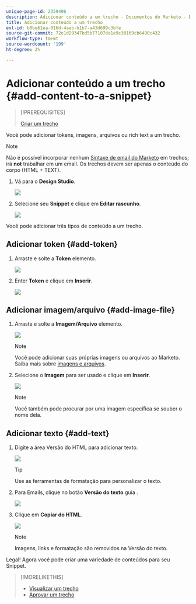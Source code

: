 ```yaml
---
unique-page-id: 2359496
description: Adicionar conteúdo a um trecho - Documentos do Marketo - Documentação do produto
title: Adicionar conteúdo a um trecho
exl-id: b8be61ea-016d-4aab-b1b7-a43d699c3bfe
source-git-commit: 72e1d29347bd5b77107da1e9c30169cb6490c432
workflow-type: tm+mt
source-wordcount: '199'
ht-degree: 2%

---
```


# Adicionar conteúdo a um trecho {#add-content-to-a-snippet}

>[!PREREQUISITES]
>
>[Criar um trecho](/help/marketo/product-docs/personalization/segmentation-and-snippets/snippets/create-a-snippet.md)

Você pode adicionar tokens, imagens, arquivos ou rich text a um trecho.

>[!NOTE]
>
>Não é possível incorporar nenhum [Sintaxe de email do Marketo](/help/marketo/product-docs/email-marketing/general/email-editor-2/email-template-syntax.md) em trechos; irá **not** trabalhar em um email. Os trechos devem ser apenas o conteúdo do corpo (HTML + TEXT).

1. Vá para o **Design Studio**.

   ![](assets/designstudio-2.png)

1. Selecione seu **Snippet** e clique em **Editar rascunho**.

   ![](assets/image2014-9-16-9-3a34-3a58.png)

Você pode adicionar três tipos de conteúdo a um trecho.

## Adicionar token {#add-token}

1. Arraste e solte a **Token** elemento.

   ![](assets/image2014-9-16-9-3a35-3a8.png)

1. Enter **Token** e clique em **Inserir**.

   ![](assets/image2014-9-16-9-3a35-3a16.png)

## Adicionar imagem/arquivo {#add-image-file}

1. Arraste e solte a **Imagem/Arquivo** elemento.

   ![](assets/image2014-9-16-9-3a35-3a25.png)

   >[!NOTE]
   >
   >Você pode adicionar suas próprias imagens ou arquivos ao Marketo. Saiba mais sobre [imagens e arquivos](/help/marketo/product-docs/demand-generation/images-and-files/add-images-and-files-to-marketo.md).

1. Selecione o **Imagem** para ser usado e clique em **Inserir**.

   ![](assets/image2014-9-16-9-3a35-3a33.png)

   >[!NOTE]
   >
   >Você também pode procurar por uma imagem específica se souber o nome dela.

## Adicionar texto {#add-text}

1. Digite a área Versão do HTML para adicionar texto.

   ![](assets/image2014-9-16-9-3a35-3a43.png)

   >[!TIP]
   >
   >Use as ferramentas de formatação para personalizar o texto.

1. Para Emails, clique no botão **Versão do texto** guia .

   ![](assets/image2014-9-16-9-3a35-3a51.png)

1. Clique em **Copiar do HTML**.

   ![](assets/image2014-9-16-9-3a35-3a59.png)

   >[!NOTE]
   >
   >Imagens, links e formatação são removidos na Versão do texto.

Legal! Agora você pode criar uma variedade de conteúdos para seu Snippet.

>[!MORELIKETHIS]
>
>* [Visualizar um trecho](/help/marketo/product-docs/personalization/segmentation-and-snippets/snippets/preview-a-snippet.md)
>* [Aprovar um trecho](/help/marketo/product-docs/personalization/segmentation-and-snippets/snippets/approve-a-snippet.md)


